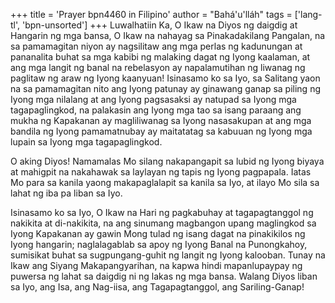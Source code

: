 +++
title = 'Prayer bpn4460 in Filipino'
author = "Bahá'u'lláh"
tags = ['lang-tl', 'bpn-unsorted']
+++
Luwalhatiin Ka, O Ikaw na Diyos ng daigdig at Hangarin ng mga bansa, O Ikaw na nahayag sa Pinakadakilang Pangalan, na sa pamamagitan niyon ay nagsilitaw ang mga perlas ng kadunungan at pananalita buhat sa mga kabibi ng malaking dagat ng Iyong kaalaman, at ang mga langit ng banal na rebelasyon ay napalamutihan ng liwanag ng paglitaw ng araw ng Iyong kaanyuan! Isinasamo ko sa Iyo, sa Salitang yaon na sa pamamagitan nito ang Iyong patunay ay ginawang ganap sa piling ng Iyong mga nilalang at ang Iyong pagsasaksi ay natupad sa Iyong mga tagapaglingkod, na palakasin ang Iyong mga tao sa isang paraang ang mukha ng Kapakanan ay magliliwanag sa Iyong nasasakupan at ang mga bandila ng Iyong pamamatnubay ay maitatatag sa kabuuan ng Iyong mga lupain sa Iyong mga tagapaglingkod.

O aking Diyos! Namamalas Mo silang nakapangapit sa lubid ng Iyong biyaya at mahigpit na nakahawak sa laylayan ng tapis ng Iyong pagpapala. Iatas Mo para sa kanila yaong makapaglalapit sa kanila sa Iyo, at ilayo Mo sila sa lahat ng iba pa liban sa Iyo.

Isinasamo ko sa Iyo, O Ikaw na Hari ng pagkabuhay at tagapagtanggol ng nakikita at di-nakikita, na ang sinumang magbangon upang maglingkod sa Iyong Kapakanan ay gawin Mong tulad ng isang dagat na pinakikilos ng Iyong hangarin; naglalagablab sa apoy ng Iyong Banal na Punongkahoy, sumisikat buhat sa sugpungang-guhit ng langit ng Iyong kalooban. Tunay na Ikaw ang Siyang Makapangyarihan, na kapwa hindi mapanlupaypay ng puwersa ng lahat sa daigdig ni ng lakas ng mga bansa. Walang Diyos liban sa Iyo, ang Isa, ang Nag-iisa, ang Tagapagtanggol, ang Sariling-Ganap!
